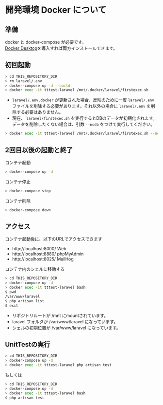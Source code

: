 # 開発環境 Docker について

## 準備

docker と docker-compose が必要です。  
[Docker Desktop](https://docs.docker.jp/get-docker.html)を導入すれば両方インストールできます。  

## 初回起動

```sh
> cd THIS_REPOSITORY_DIR
> rm laravel/.env
> docker-compose up -d --build
> docker exec -it tttest-laravel /mnt/.docker/laravel/firstexec.sh
```

- `laravel/.env.docker` が更新された場合、反映のために一度 `laravel/.env` ファイルを削除する必要があります。それ以外の場合に `laravel/.env` を削除する必要はありません。  
- 現在、 `laravel/firstexec.sh` を実行するとDBのデータが初期化されます。データを削除したくない場合は、引数 `--nodb` をつけて実行してください。  

```sh
> docker exec -it tttest-laravel /mnt/.docker/laravel/firstexec.sh --nodb
```

## 2回目以後の起動と終了

コンテナ起動

```sh
> docker-compose up -d
```

コンテナ停止

```sh
> docker-compose stop
```

コンテナ削除

```sh
> docker-compose down
```

## アクセス

コンテナ起動後に、以下のURLでアクセスできます  

- http://localhost:8000/ Web  
- http://localhost:8880/ phpMyAdmin  
- http://localhost:8025/ MailHog  

コンテナ内のシェルに移動する  

```sh
> cd THIS_REPOSITORY_DIR
> docker-compose up -d
> docker exec -it tttest-laravel bash
$ pwd
/var/www/laravel
$ php artisan list
$ exit
```

- リポジトリルートが /mnt にmountされています。
- laravel フォルダが /var/www/laravel になっています。
- シェルの初期位置が /var/www/laravel になっています。

## UnitTestの実行

```sh
> cd THIS_REPOSITORY_DIR
> docker-compose up -d
> docker exec -it tttest-laravel php artisan test
```

もしくは

```sh
> cd THIS_REPOSITORY_DIR
> docker-compose up -d
> docker exec -it tttest-laravel bash
$ php artisan test
```
